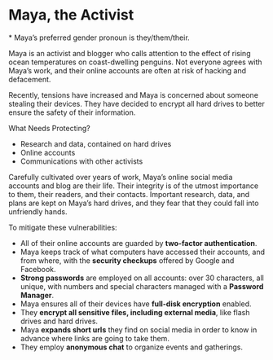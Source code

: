 # Maya, the Activist
\* Maya’s preferred gender pronoun is they/them/their.

Maya is an activist and blogger who calls attention to the effect of rising ocean temperatures on coast-dwelling penguins. Not
everyone agrees with Maya’s work, and their online accounts are often at risk of hacking and defacement.

Recently, tensions have increased and Maya is concerned about someone stealing their devices. They have decided to encrypt all
hard drives to better ensure the safety of their information.

What Needs Protecting?
- Research and data, contained on hard drives
- Online accounts
- Communications with other activists

Carefully cultivated over years of work, Maya’s online social media accounts and blog are their life. Their integrity is of the utmost importance to them, their readers, and their contacts.
Important research, data, and plans are kept on Maya’s hard drives, and they fear that they could fall into unfriendly hands. 

To mitigate these vulnerabilities:
- All of their online accounts are guarded by **two-factor authentication**.
- Maya keeps track of what computers have accessed their accounts, and from where, with the **security checkups** offered by Google and Facebook.
- **Strong passwords** are employed on all accounts: over 30 characters, all unique, with numbers and special characters managed with a **Password Manager**.
- Maya ensures all of their devices have **full-disk encryption** enabled.
- They **encrypt all sensitive files, including external media**, like flash drives and hard drives.
- Maya **expands short urls** they find on social media in order to know in advance where links are going to take them.
- They employ **anonymous chat** to organize events and gatherings.
